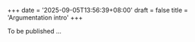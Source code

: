 +++
date = '2025-09-05T13:56:39+08:00'
draft = false
title = 'Argumentation intro'
+++


To be published ...